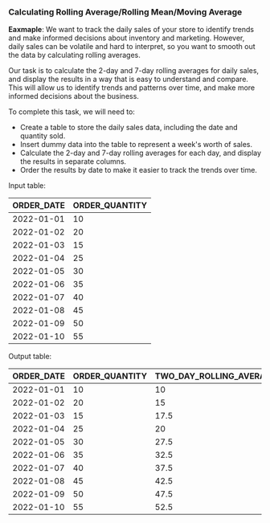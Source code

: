 ### Calculating Rolling Average/Rolling Mean/Moving Average

**Eaxmaple**: We want to track the daily sales of your store to identify trends and make informed decisions about inventory and marketing. However, daily sales can be volatile and hard to interpret, so you want to smooth out the data by calculating rolling averages.

Our task is to calculate the 2-day and 7-day rolling averages for daily sales, and display the results in a way that is easy to understand and compare. This will allow us to identify trends and patterns over time, and make more informed decisions about the business.

To complete this task, we will need to:

- Create a table to store the daily sales data, including the date and quantity sold.
- Insert dummy data into the table to represent a week's worth of sales.
- Calculate the 2-day and 7-day rolling averages for each day, and display the results in separate columns.
- Order the results by date to make it easier to track the trends over time.

Input table:

|ORDER_DATE| ORDER_QUANTITY|
| -------- | ------------- |
|2022-01-01|  10           |            
|2022-01-02|  20           |          
|2022-01-03|  15           |           
|2022-01-04|  25           |           
|2022-01-05|  30           |         
|2022-01-06|  35           |           
|2022-01-07|  40           |         
|2022-01-08|  45           |          
|2022-01-09|  50           |    
|2022-01-10|  55           |  

Output table:

|ORDER_DATE| ORDER_QUANTITY|TWO_DAY_ROLLING_AVERAGE  |SEVEN_DAY_ROLLING_AVERAGE |
| -------- | ------------- |------------------------ | ------------------------ |
|2022-01-01|  10           |             10          |        10                |
|2022-01-02|  20           |             15          |        15.71             |
|2022-01-03|  15           |             17.5        |        16.43             |
|2022-01-04|  25           |             20          |        20                |
|2022-01-05|  30           |             27.5        |        22.86             |
|2022-01-06|  35           |             32.5        |        26                |
|2022-01-07|  40           |             37.5        |        29.57             |
|2022-01-08|  45           |             42.5        |        33                |
|2022-01-09|  50           |             47.5        |        36.57             |
|2022-01-10|  55           |             52.5        |        40                |
